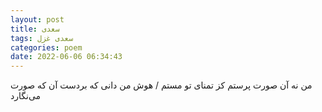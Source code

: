 ```yaml
---
layout: post
title: سعدی
tags: سعدی غزل
categories: poem
date: 2022-06-06 06:34:43
---
```


من نه آن صورت پرستم کز تمنای تو مستم / هوش من دانی که بردست آن که صورت می‌نگارد

